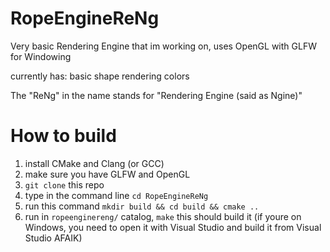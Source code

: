 # RopeEngineReNg

Very basic Rendering Engine that im working on, uses OpenGL with GLFW for Windowing

currently has:
  basic shape rendering
  colors

  The "ReNg" in the name stands for "Rendering Engine (said as Ngine)"

# How to build
1. install CMake and Clang (or GCC)
2. make sure you have GLFW and OpenGL
3. `git clone` this repo
4. type in the command line `cd RopeEngineReNg`
5. run this command `mkdir build && cd build && cmake ..`
6. run in `ropeenginereng/` catalog, `make` this should build it (if youre on Windows, you need to open it with Visual Studio and build it from Visual Studio AFAIK)
 
